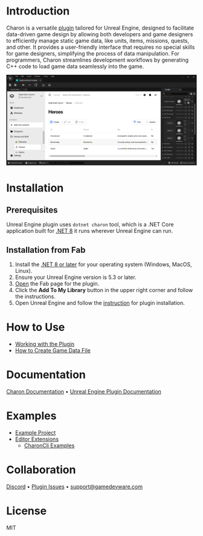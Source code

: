 # Introduction

Charon is a versatile [plugin](https://www.fab.com/listings/8cdfd7af-e1e9-4c97-b28d-d4b196767824) tailored for Unreal Engine, designed to facilitate data-driven game design
by allowing both developers and game designers to efficiently manage static game data,
like units, items, missions, quests, and other. It provides a user-friendly interface that requires no special skills
for game designers, simplifying the process of data manipulation. For programmers, Charon streamlines
development workflows by generating C++ code to load game data seamlessly into the game.

<img width="800" alt="editor ui" src="https://raw.githubusercontent.com/gamedevware/charon/refs/heads/main/docs/assets/ue_editor_screenshot.png"/>  

# Installation

Prerequisites
---------------
Unreal Engine plugin uses `dotnet charon` tool, which is a .NET Core application built for [.NET 8](https://dotnet.microsoft.com/en-us/download/dotnet/8.0) it runs wherever Unreal Engine can run.

Installation from Fab
---------------------------------------

1. Install the [.NET 8 or later](https://dotnet.microsoft.com/en-us/download/dotnet/8.0) for your operating system (Windows, MacOS, Linux).
2. Ensure your Unreal Engine version is 5.3 or later.
3. [Open](https://www.fab.com/listings/8cdfd7af-e1e9-4c97-b28d-d4b196767824) the Fab page for the plugin.
4. Click the **Add To My Library** button in the upper right corner and follow the instructions.
5. Open Unreal Engine and follow the [instruction](https://dev.epicgames.com/documentation/en-us/unreal-engine/working-with-plugins-in-unreal-engine) for plugin installation.

# How to Use

- [Working with the Plugin](https://gamedevware.github.io/charon/unreal_engine/overview.html#working-with-the-plugin)
- [How to Create Game Data File](https://gamedevware.github.io/charon/unreal_engine/creating_game_data.html)

# Documentation

[Charon Documentation](https://gamedevware.github.io/charon/) • [Unreal Engine Plugin Documentation](https://gamedevware.github.io/charon/unreal_engine/overview.html)  

# Examples
- [Example Project](https://github.com/gamedevware/charon-unreal-engine/tree/main/src/GameDevWare.Charon.UnrealEngine)
- [Editor Extensions](https://github.com/gamedevware/charon-unreal-engine/tree/main/src/GameDevWare.Charon.UnrealEngine/Source/CharonPluginGameEditor)
  - [CharonCli Examples](https://github.com/gamedevware/charon-unreal-engine/tree/main/src/GameDevWare.Charon.UnrealEngine/Source/CharonPluginGameEditor/Private/CharonCliExamples)

# Collaboration

[Discord](https://discord.gg/2quB5vXryd) • [Plugin Issues](https://github.com/gamedevware/charon-unreal-engine/issues) • [support@gamedevware.com](mailto:support@gamedevware.com)  


# License

MIT
